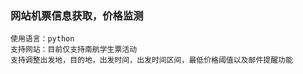 ### 网站机票信息获取，价格监测

    使用语言：python
    支持网站：目前仅支持南航学生票活动
    支持调整出发地，目的地，出发时间，出发时间区间，最低价格阈值以及邮件提醒功能





